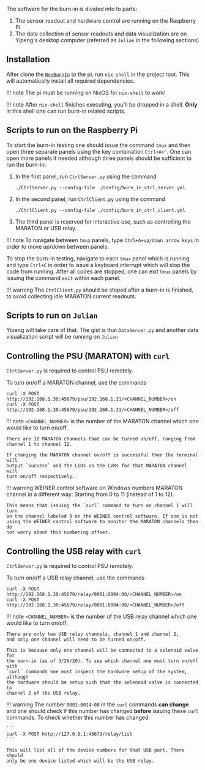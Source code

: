 The software for the burn-in is divided into to parts:

1. The sensor readout and hardware control are running on the Raspberry Pi
2. The data collection of sensor readouts and data visualization are on
    Yipeng's desktop computer (referred as `Julian` in the following sections)


## Installation
After clone the [`NeoBurnIn`](https://github.com/umd-lhcb/NeoBurnIn.git) to the
pi, run `nix-shell` in the project root. This will automatically install all
required dependencies.

!!! note
    The pi must be running on NixOS for `nix-shell` to work!

!!! note
    After `nix-shell` finishes executing, you'll be dropped in a shell.
    **Only** in this shell one can run burn-in related scripts.


## Scripts to run on the Raspberry Pi
To start the burn-in testing one should issue the command `tmux`
and then open three separate panels using the key combination
`Ctrl+A+"`. One can open more panels if needed although three
panels should be sufficient to run the burn-in:

1. In the first panel, run `CtrlServer.py` using the command
    ```
    ./CtrlServer.py --config-file ./config/burn_in_ctrl_server.yml
    ```

2. In the second panel, run `CtrlClient.py` using the command
    ```
    ./CtrlClient.py --config-file ./config/burn_in_ctrl_client.yml
    ```

3. The third panel is reserved for interactive use, such as controlling the
    MARATON or USB relay.

!!! note
    To navigate between `tmux` panels, type `Ctrl+A+up/down arrow keys` in
    order to move up/down between panels.

To stop the burn-in testing, navigate to each `tmux` panel which is running and
type `Ctrl+C` in order to issue a keyboard interrupt which will stop the code
from running. After all codes are stopped, one can exit `tmux` panels by
issuing the command `exit` within each panel.

!!! warning
    The `CtrlClient.py` should be stoped after a burn-in is finished, to avoid
    collecting idle MARATON current readouts.


## Scripts to run on `Julian`
Yipeng will take care of that. The gist is that `DataServer.py` and another
data visualization script will be running on `Julian`


## Controlling the PSU (MARATON) with `curl`
`CtrlServer.py` is required to control PSU remotely.

To turn on/off a MARATON channel, use the commands
```
curl -X POST http://192.168.1.30:45679/psu/192.168.1.31/<CHANNEL_NUMBER>/on
curl -X POST http://192.168.1.30:45679/psu/192.168.1.31/<CHANNEL_NUMBER>/off
```

!!! note
    `<CHANNEL_NUMBER>` is the number of the MARATON channel which one would like to turn on/off.

    There are 12 MARATON channels that can be turned on/off, ranging from
    channel 1 to channel 12.

    If changing the MARATON channel on/off is successful then the terminal will
    output `Success` and the LEDs on the LVRs for that MARATON channel will
    turn on/off respectively.

!!! warning
    WEINER control software on Windows numbers MARATON channel in a different way:
    Starting from 0 to 11 (instead of 1 to 12).

    This means that issuing the `curl` command to turn on channel 1 will turn
    on the channel labeled 0 on the WEINER control software. If one is not
    using the WEINER control software to monitor the MARATON channels then do
    not worry about this numbering offset.


## Controlling the USB relay with `curl`
`CtrlServer.py` is required to control PSU remotely.

To turn on/off a USB relay channel, use the commands
```
curl -X POST http://192.168.1.30:45679/relay/0001:0004:00/<CHANNEL_NUMBER>/on
curl -X POST http://192.168.1.30:45679/relay/0001:0004:00/<CHANNEL_NUMBER>/off
```

!!! note
    `<CHANNEL_NUMBER>` is the number of the USB relay channel which one would
    like to turn on/off.

    There are only two USB relay channels, channel 1 and channel 2,
    and only one channel will need to be turned on/off.

    This is because only one channel will be connected to a solenoid valve for
    the burn-in (as of 3/26/20). To see which channel one must turn on/off with
    `curl` commands one must inspect the hardware setup of the system, although
    the hardware should be setup such that the solenoid valve is connected to
    channel 2 of the USB relay.

!!! warning
    The number `0001:0014:00` in the `curl` commands **can change** and one should
    check if this number has changed **before** issuing these `curl` commands. To
    check whether this number has changed:

    ```
    curl -X POST http://127.0.0.1:45679/relay/list
    ```

    This will list all of the device numbers for that USB port. There should
    only be one device listed which will be the USB relay.
